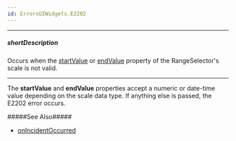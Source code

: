 ```yaml
---
id: ErrorsUIWidgets.E2202
---
```

---
##### shortDescription
Occurs when the [startValue](/api-reference/10%20UI%20Components/dxRangeSelector/1%20Configuration/scale/startValue.md '/Documentation/ApiReference/UI_Components/dxRangeSelector/Configuration/scale/#startValue') or [endValue](/api-reference/10%20UI%20Components/dxRangeSelector/1%20Configuration/scale/endValue.md '/Documentation/ApiReference/UI_Components/dxRangeSelector/Configuration/scale/#endValue') property of the RangeSelector's scale is not valid.

---
The **startValue** and **endValue** properties accept a numeric or date-time value depending on the scale data type. If anything else is passed, the E2202 error occurs.

#####See Also#####
- [onIncidentOccurred](/api-reference/10%20UI%20Components/dxRangeSelector/1%20Configuration/onIncidentOccurred.md '/Documentation/ApiReference/UI_Components/dxRangeSelector/Configuration/#onIncidentOccurred')